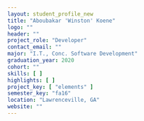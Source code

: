 ```yaml
---
layout: student_profile_new
title: "Aboubakar 'Winston' Koene"
logo: ""
header: ""
project_role: "Developer"
contact_email: ""
major: "I.T., Conc. Software Development"
graduation_year: 2020
cohort: ""
skills: [ ]
highlights: [ ]
project_key: [ "elements" ]
semester_key: "fa16"
location: "Lawrenceville, GA"
website: ""
---
```

